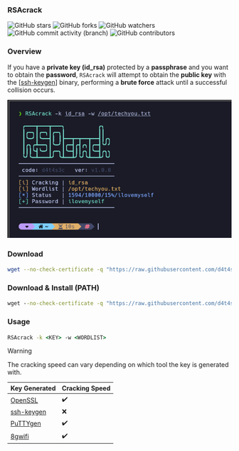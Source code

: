 ### RSAcrack

![GitHub stars](https://img.shields.io/github/stars/d4t4s3c/RSAcrack?logoColor=yellow) ![GitHub forks](https://img.shields.io/github/forks/d4t4s3c/RSAcrack?logoColor=purple) ![GitHub watchers](https://img.shields.io/github/watchers/d4t4s3c/RSAcrack?logoColor=green)</br>
![GitHub commit activity (branch)](https://img.shields.io/github/commit-activity/m/d4t4s3c/RSAcrack) ![GitHub contributors](https://img.shields.io/github/contributors/d4t4s3c/RSAcrack)

### Overview

If you have a **private key (id_rsa)** protected by a **passphrase** and you want to obtain the **password**, `RSAcrack` will attempt to obtain the **public key** with the [[ssh-keygen](https://manpages.ubuntu.com/manpages/noble/man1/ssh-keygen.1.html)] binary, performing a **brute force** attack until a successful collision occurs.

![](/img/img.png)

### Download

```sh
wget --no-check-certificate -q "https://raw.githubusercontent.com/d4t4s3c/RSAcrack/refs/heads/main/RSAcrack" && chmod +x RSAcrack
```

### Download & Install (PATH)

```cmd
wget --no-check-certificate -q "https://raw.githubusercontent.com/d4t4s3c/RSAcrack/refs/heads/main/RSAcrack" -O /usr/bin/RSAcrack && chmod +x /usr/bin/RSAcrack
```

### Usage

```cmd
RSAcrack -k <KEY> -w <WORDLIST>
```

> [!WARNING]
> The cracking speed can vary depending on which tool the key is generated with.

| Key Generated | Cracking Speed     |
|---------------|--------------------|
| [OpenSSL](https://linux.die.net/man/1/openssl) | :heavy_check_mark: |
| [ssh-keygen](https://linux.die.net/man/1/ssh-keygen) | :x: |
| [PuTTYgen](https://linux.die.net/man/1/puttygen) | :heavy_check_mark: |
| [8gwifi](https://8gwifi.org/sshfunctions.jsp) | :heavy_check_mark: |
